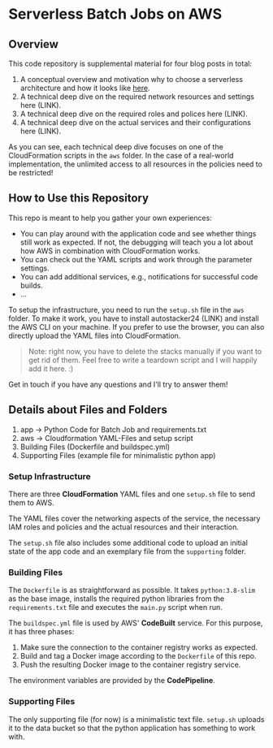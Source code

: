 # Serverless Batch Jobs on AWS

## Overview

This code repository is supplemental material for four blog posts in total:

1. A conceptual overview and motivation why to choose a serverless architecture and how it looks like [here](https://blog.codecentric.de/en/2020/06/cost-effective-batch-jobs-on-aws-serverless-infrastructure/).
2. A technical deep dive on the required network resources and settings here (LINK).
3. A technical deep dive on the required roles and polices here (LINK).
4. A technical deep dive on the actual services and their configurations here (LINK).

As you can see, each technical deep dive focuses on one of the CloudFormation scripts in the `aws` folder. In the case
of a real-world implementation, the unlimited access to all resources in the policies need to be restricted!

## How to Use this Repository

This repo is meant to help you gather your own experiences:

- You can play around with the application code and see whether things still work as expected. If not, the debugging
will teach you a lot about how AWS in combination with CloudFormation works.
- You can check out the YAML scripts and work through the parameter settings.
- You can add additional services, e.g., notifications for successful code builds.
- ...

To setup the infrastructure, you need to run the `setup.sh` file in the `aws` folder. To make it work, you have to
install autostacker24 (LINK) and install the AWS CLI on your machine. If you prefer to use the browser, you can also
directly upload the YAML files into CloudFormation.

> Note: right now, you have to delete the stacks manually if you want to get rid of
> them. Feel free to write a teardown script and I will happily add it here. :)

Get in touch if you have any questions and I'll try to answer them!

## Details about Files and Folders

1. app -> Python Code for Batch Job and requirements.txt
2. aws -> Cloudformation YAML-Files and setup script
3. Building Files (Dockerfile and buildspec.yml)
4. Supporting Files (example file for minimalistic python app)

### Setup Infrastructure

There are three __CloudFormation__ YAML files and one `setup.sh` file to send them to AWS.

The YAML files cover the networking aspects of the service, the necessary IAM roles and policies and
the actual resources and their interaction.

The `setup.sh` file also includes some additional code to upload an initial state of the app
code and an exemplary file from the `supporting` folder.

### Building Files

The `Dockerfile` is as straightforward as possible. It takes `python:3.8-slim` as the base
image, installs the required python libraries from the `requirements.txt` file and executes the `main.py` script when 
run.

The `buildspec.yml` file is used by AWS' __CodeBuilt__ service. For this purpose,
it has three phases:

1. Make sure the connection to the container registry works as expected.
2. Build and tag a Docker image according to the `Dockerfile` of this repo.
3. Push the resulting Docker image to the container registry service.

The environment variables are provided by the __CodePipeline__.

### Supporting Files

The only supporting file (for now) is a minimalistic text file. `setup.sh`
uploads it to the data bucket so that the python application has something
to work with.